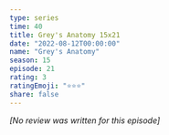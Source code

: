 ```yaml
---
type: series
time: 40
title: Grey's Anatomy 15x21
date: "2022-08-12T00:00:00"
name: "Grey's Anatomy"
season: 15
episode: 21
rating: 3
ratingEmoji: "⭐️⭐️⭐️"
share: false
---
```


_[No review was written for this episode]_
